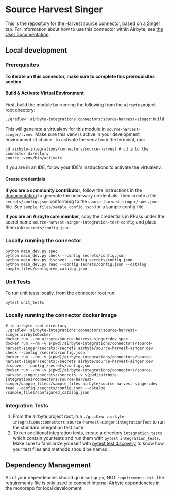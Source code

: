 # Source Harvest Singer

This is the repository for the Harvest source connector, based on a Singer tap.
For information about how to use this connector within Airbyte, see [the User Documentation](https://docs.airbyte.io/integrations/sources/harvest).

## Local development
### Prerequisites
**To iterate on this connector, make sure to complete this prerequisites section.**

#### Build & Activate Virtual Environment
First, build the module by running the following from the `airbyte` project root directory: 
```
./gradlew :airbyte-integrations:connectors:source-harvest-singer:build
```

This will generate a virtualenv for this module in `source-harvest-singer/.venv`. Make sure this venv is active in your
development environment of choice. To activate the venv from the terminal, run:
```
cd airbyte-integrations/connectors/source-harvest # cd into the connector directory
source .venv/bin/activate
```
If you are in an IDE, follow your IDE's instructions to activate the virtualenv.

#### Create credentials
**If you are a community contributor**, follow the instructions in the [documentation](https://docs.airbyte.io/integrations/sources/harvest)
to generate the necessary credentials. Then create a file `secrets/config.json` conforming to the `source_harvest_singer/spec.json` file.
See `sample_files/sample_config.json` for a sample config file.

**If you are an Airbyte core member**, copy the credentials in RPass under the secret name `source-harvest-singer-integration-test-config`
and place them into `secrets/config.json`.

### Locally running the connector
```
python main_dev.py spec
python main_dev.py check --config secrets/config.json
python main_dev.py discover --config secrets/config.json
python main_dev.py read --config secrets/config.json --catalog sample_files/configured_catalog.json
```

### Unit Tests
To run unit tests locally, from the connector root run:
```
pytest unit_tests
```

### Locally running the connector docker image
```
# in airbyte root directory
./gradlew :airbyte-integrations:connectors:source-harvest-singer:airbyteDocker
docker run --rm airbyte/source-harvest-singer:dev spec
docker run --rm -v $(pwd)/airbyte-integrations/connectors/source-harvest-singer/secrets:/secrets airbyte/source-harvest-singer:dev check --config /secrets/config.json
docker run --rm -v $(pwd)/airbyte-integrations/connectors/source-harvest-singer/secrets:/secrets airbyte/source-harvest-singer:dev discover --config /secrets/config.json
docker run --rm -v $(pwd)/airbyte-integrations/connectors/source-harvest-singer/secrets:/secrets -v $(pwd)/airbyte-integrations/connectors/source-harvest-singer/sample_files:/sample_files airbyte/source-harvest-singer:dev read --config /secrets/config.json --catalog /sample_files/configured_catalog.json
```

### Integration Tests
1. From the airbyte project root, run `./gradlew :airbyte-integrations:connectors:source-harvest-singer:integrationTest` to run the standard integration test suite.
1. To run additional integration tests, create a directory `integration_tests` which contain your tests and run them with `pytest integration_tests`.
   Make sure to familiarize yourself with [pytest test discovery](https://docs.pytest.org/en/latest/goodpractices.html#test-discovery) to know how your test files and methods should be named.

## Dependency Management
All of your dependencies should go in `setup.py`, NOT `requirements.txt`. The requirements file is only used to connect internal Airbyte dependencies in the monorepo for local development.
